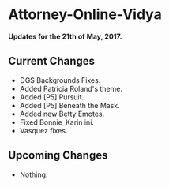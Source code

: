# Attorney-Online-Vidya
__Updates for the 21th of May, 2017.__

## Current Changes
* DGS Backgrounds Fixes.
* Added Patricia Roland's theme.
* Added [P5] Pursuit.  
* Added [P5] Beneath the Mask.
* Added new Betty Emotes.
* Fixed Bonnie_Karin ini.  
* Vasquez fixes.

## Upcoming Changes
* Nothing.
